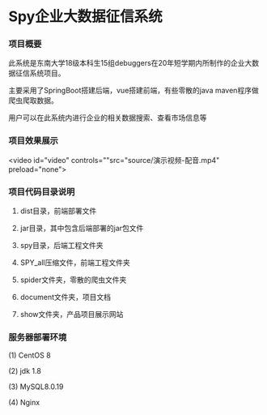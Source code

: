 #  Spy企业大数据征信系统

###  项目概要

此系统是东南大学18级本科生15组debuggers在20年短学期内所制作的企业大数据征信系统项目。

主要采用了SpringBoot搭建后端，vue搭建前端，有些零散的java maven程序做爬虫爬取数据。

用户可以在此系统内进行企业的相关数据搜索、查看市场信息等



###  项目效果展示

<video id="video" controls=""src="source/演示视频-配音.mp4" preload="none">



###  项目代码目录说明

1) dist目录，前端部署文件

2) jar目录，其中包含后端部署的jar包文件

3) spy目录，后端工程文件夹

4) SPY_all压缩文件，前端工程文件夹

5) spider文件夹，零散的爬虫文件夹

6) document文件夹，项目文档

7) show文件夹，产品项目展示网站



###  服务器部署环境

(1) CentOS 8 

(2) jdk 1.8 

(3) MySQL8.0.19 

(4) Nginx
